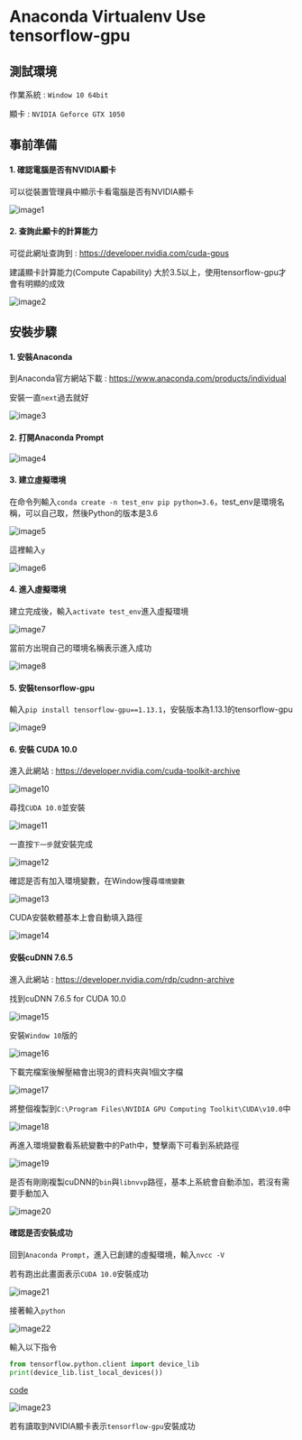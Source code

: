 # Anaconda Virtualenv Use tensorflow-gpu
## 測試環境
作業系統 : `Window 10 64bit`
   
顯卡 : `NVIDIA Geforce GTX 1050`
## 事前準備
#### 1. 確認電腦是否有NVIDIA顯卡

可以從裝置管理員中顯示卡看電腦是否有NVIDIA顯卡

![image1](https://github.com/Offliners/Anaconda-Virtualenv-Use-tensorflow-gpu/blob/master/image/image1.PNG)

#### 2. 查詢此顯卡的計算能力
可從此網址查詢到 : https://developer.nvidia.com/cuda-gpus

建議顯卡計算能力(Compute Capability) 大於3.5以上，使用tensorflow-gpu才會有明顯的成效

![image2](https://github.com/Offliners/Anaconda-Virtualenv-Use-tensorflow-gpu/blob/master/image/image2.PNG)
## 安裝步驟
#### 1. 安裝Anaconda
到Anaconda官方網站下載 : https://www.anaconda.com/products/individual

安裝一直`next`過去就好

![image3](https://github.com/Offliners/Anaconda-Virtualenv-Use-tensorflow-gpu/blob/master/image/image3.PNG)

#### 2. 打開Anaconda Prompt

![image4](https://github.com/Offliners/Anaconda-Virtualenv-Use-tensorflow-gpu/blob/master/image/image4.PNG)

#### 3. 建立虛擬環境
在命令列輸入`conda create -n test_env pip python=3.6`，test_env是環境名稱，可以自己取，然後Python的版本是3.6

![image5](https://github.com/Offliners/Anaconda-Virtualenv-Use-tensorflow-gpu/blob/master/image/image5.PNG)

這裡輸入`y`

![image6](https://github.com/Offliners/Anaconda-Virtualenv-Use-tensorflow-gpu/blob/master/image/image6.PNG)

#### 4. 進入虛擬環境
建立完成後，輸入`activate test_env`進入虛擬環境

![image7](https://github.com/Offliners/Anaconda-Virtualenv-Use-tensorflow-gpu/blob/master/image/image7.PNG)

當前方出現自己的環境名稱表示進入成功

![image8](https://github.com/Offliners/Anaconda-Virtualenv-Use-tensorflow-gpu/blob/master/image/image8.PNG)

#### 5. 安裝tensorflow-gpu
輸入`pip install tensorflow-gpu==1.13.1`，安裝版本為1.13.1的tensorflow-gpu

![image9](https://github.com/Offliners/Anaconda-Virtualenv-Use-tensorflow-gpu/blob/master/image/image9.PNG)

#### 6. 安裝 CUDA 10.0
進入此網站 : https://developer.nvidia.com/cuda-toolkit-archive

![image10](https://github.com/Offliners/Anaconda-Virtualenv-Use-tensorflow-gpu/blob/master/image/image10.PNG)

尋找`CUDA 10.0`並安裝

![image11](https://github.com/Offliners/Anaconda-Virtualenv-Use-tensorflow-gpu/blob/master/image/image11.PNG)

一直按`下一步`就安裝完成

![image12](https://github.com/Offliners/Anaconda-Virtualenv-Use-tensorflow-gpu/blob/master/image/image12.PNG)

確認是否有加入環境變數，在Window搜尋`環境變數`

![image13](https://github.com/Offliners/Anaconda-Virtualenv-Use-tensorflow-gpu/blob/master/image/image13.PNG)

CUDA安裝軟體基本上會自動填入路徑

![image14](https://github.com/Offliners/Anaconda-Virtualenv-Use-tensorflow-gpu/blob/master/image/image14.PNG)

#### 安裝cuDNN 7.6.5
進入此網站 : https://developer.nvidia.com/rdp/cudnn-archive

找到cuDNN 7.6.5 for CUDA 10.0

![image15](https://github.com/Offliners/Anaconda-Virtualenv-Use-tensorflow-gpu/blob/master/image/image15.PNG)

安裝`Window 10`版的

![image16](https://github.com/Offliners/Anaconda-Virtualenv-Use-tensorflow-gpu/blob/master/image/image16.PNG)

下載完檔案後解壓縮會出現3的資料夾與1個文字檔

![image17](https://github.com/Offliners/Anaconda-Virtualenv-Use-tensorflow-gpu/blob/master/image/image17.PNG)

將整個複製到`C:\Program Files\NVIDIA GPU Computing Toolkit\CUDA\v10.0`中

![image18](https://github.com/Offliners/Anaconda-Virtualenv-Use-tensorflow-gpu/blob/master/image/image18.PNG)

再進入環境變數看系統變數中的Path中，雙擊兩下可看到系統路徑

![image19](https://github.com/Offliners/Anaconda-Virtualenv-Use-tensorflow-gpu/blob/master/image/image19.PNG)

是否有剛剛複製cuDNN的`bin`與`libnvvp`路徑，基本上系統會自動添加，若沒有需要手動加入

![image20](https://github.com/Offliners/Anaconda-Virtualenv-Use-tensorflow-gpu/blob/master/image/image20.PNG)

#### 確認是否安裝成功
回到`Anaconda Prompt`，進入已創建的虛擬環境，輸入`nvcc -V`

若有跑出此畫面表示`CUDA 10.0`安裝成功

![image21](https://github.com/Offliners/Anaconda-Virtualenv-Use-tensorflow-gpu/blob/master/image/image21.PNG)

接著輸入`python`

![image22](https://github.com/Offliners/Anaconda-Virtualenv-Use-tensorflow-gpu/blob/master/image/image22.PNG)

輸入以下指令
```python
from tensorflow.python.client import device_lib
print(device_lib.list_local_devices())
```
[code](test.py)

![image23](https://github.com/Offliners/Anaconda-Virtualenv-Use-tensorflow-gpu/blob/master/image/image23.PNG)

若有讀取到NVIDIA顯卡表示`tensorflow-gpu`安裝成功
